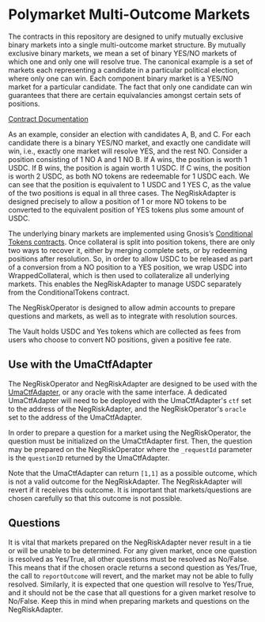 # Polymarket Multi-Outcome Markets

The contracts in this repository are designed to unify mutually exclusive binary markets into a single multi-outcome market structure. By mutually exclusive binary markets, we mean a set of binary YES/NO markets of which one and only one will resolve true. The canonical example is a set of markets each representing a candidate in a particular political election, where only one can win. Each component binary market is a YES/NO market for a particular candidate. The fact that only one candidate can win guarantees that there are certain equivalancies amongst certain sets of positions.

[Contract Documentation](./docs/index.md)

As an example, consider an election with candidates A, B, and C. For each candidate there is a binary YES/NO market, and exactly one candidate will win, i.e., exactly one market will resolve YES, and the rest NO. Consider a position consisting of 1 NO A and 1 NO B.
If A wins, the position is worth 1 USDC. If B wins, the position is again worth 1 USDC. If C wins, the position is worth 2 USDC, as both NO tokens are redeemable for 1 USDC each. We can see that the position is equivalent to 1 USDC and 1 YES C, as the value of the two positions is equal in all three cases. The NegRiskAdapter is designed precisely to allow a position of 1 or more NO tokens to be converted to the equivalent position of YES tokens plus some amount of USDC.

The underlying binary markets are implemented using Gnosis’s [Conditional Tokens contracts](https://github.com/gnosis/conditional-tokens-contracts). Once collateral is split into position tokens, there are only two ways to recover it, either by merging complete sets, or by redeeming positions after resolution. So, in order to allow USDC to be released as part of a conversion from a NO position to a YES position, we wrap USDC into WrappedCollateral, which is then used to collateralize all underlying markets. This enables the NegRiskAdapter to manage USDC separately from the ConditionalTokens contract.

The NegRiskOperator is designed to allow admin accounts to prepare questions and markets, as well as to integrate with resolution sources.

The Vault holds USDC and Yes tokens which are collected as fees from users who choose to convert NO positions, given a positive fee rate.

## Use with the UmaCtfAdapter

The NegRiskOperator and NegRiskAdapter are designed to be used with the [UmaCtfAdapter](https://github.com/Polymarket/uma-ctf-adapter), or any oracle with the same interface.
A dedicated UmaCtfAdapter will need to be deployed with the UmaCtfAdapter's `ctf` set to the address of the NegRiskAdapter, and the NegRiskOperator's `oracle` set to the address of the UmaCtfAdapter.

In order to prepare a question for a market using the NegRiskOperator, the question must be initialized on the UmaCtfAdapter first. Then, the question may be prepared on the NegRiskOperator where the `_requestId` parameter is the `questionID` returned by the UmaCtfAdapter.

Note that the UmaCtfAdapter can return `[1,1]` as a possible outcome, which is not a valid outcome for the NegRiskAdapter. The NegRiskAdapter will revert if it receives this outcome. It is important that markets/questions are chosen carefully so that this outcome is not possible.

## Questions

It is vital that markets prepared on the NegRiskAdapter never result in a tie or will be unable to be determined. For any given market, once one question is resolved as Yes/True, all other questions must be resolved as No/False. This means that if the chosen oracle returns a second question as Yes/True, the call to `reportOutcome` will revert, and the market may not be able to fully resolved. Similarly, it is expected that one question will resolve to Yes/True, and it should not be the case that all questions for a given market resolve to No/False. Keep this in mind when preparing markets and questions on the NegRiskAdapter.
